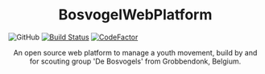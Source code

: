 
<h1 align="center">BosvogelWebPlatform</h1>

![GitHub](https://img.shields.io/github/license/WouterVdS/BosvogelWebPlatform.svg?style=flat-square) 
[![Build Status](https://travis-ci.com/WouterVdS/BosvogelWebPlatform.svg?branch=master)](https://travis-ci.com/WouterVdS/BosvogelWebPlatform)
[![CodeFactor](https://www.codefactor.io/repository/github/woutervds/bosvogelwebplatform/badge/master)](https://www.codefactor.io/repository/github/woutervds/bosvogelwebplatform/overview/master)

<p align="center"> An open source web platform to manage a youth movement, build by and for scouting group 'De Bosvogels' from Grobbendonk, Belgium.</p>
